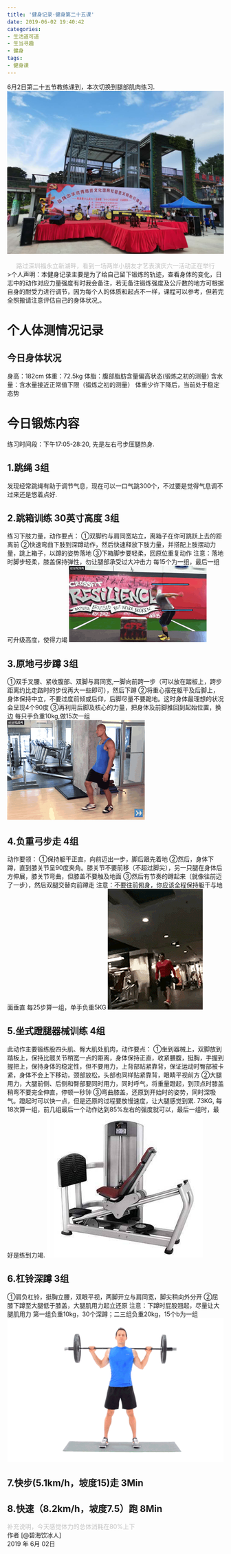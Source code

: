 ```yaml
---
title: '健身记录-健身第二十五课'
date: 2019-06-02 19:40:42
categories:
- 生活道可道
- 生当寻趣
- 健身
tags:
- 健身课
---
```



6月2日第二十五节教练课到，本次切换到腿部肌肉练习.
![](https://raw.githubusercontent.com/liruixue/muqiaosite/master/images/life-gym/class25-home.jpg)
<center><font color=#c3c3c3>路过深圳福永立新湖畔，看到一场两岸小朋友才艺表演庆六一活动正在举行</font></center>
<!-- more -->
>个人声明：本健身记录主要是为了给自己留下锻炼的轨迹，查看身体的变化，日志中的动作对应力量强度有时我会备注，若无备注锻炼强度及公斤数的地方可根据自身的耐受力进行调节，因为每个人的体质和起点不一样，课程可以参考，但若完全照搬请注意评估自己的身体状况,。


#  个人体测情况记录
##  今日身体状况
身高：182cm
体重：72.5kg
体脂：腹部脂肪含量偏高状态(锻炼之初的测量)
含水量：含水量接近正常值下限（锻炼之初的测量）
体重少许下降后，当前处于稳定态势
#  今日锻炼内容
练习时间段：下午17:05-28:20, 先是左右弓步压腿热身.
##  1.跳绳   3组
发现经常跳绳有助于调节气息，现在可以一口气跳300个，不过要是觉得气息调不过来还是悠着点好.
##  2.跳箱训练 30英寸高度 3组
练习下肢力量，动作要点：
①双脚约与肩同宽站立，离箱子在你可跳跃上去的距离前
②快速弯曲下肢到深蹲动作，然后快速释放下肢力量，并搭配上肢摆动力量，跳上箱子，以蹲的姿势落地
③下箱脚步要轻柔，回原位重复动作
注意：落地时脚步轻柔，膝盖保持弹性，勿让腿部承受过大冲击力
每15个为一组，最后一组可升级高度，使得力竭
![](https://raw.githubusercontent.com/liruixue/muqiaosite/master/images/life-gym/class4-jump-box.gif)
##  3.原地弓步蹲  3组
①双手叉腰、紧收腹部、双脚与肩同宽,一脚向前跨一步（可以放在踏板上，跨步距离约比走路时的步伐再大一些即可），然后下蹲
②将重心摆在躯干及后脚上，身体保持中立，不要过度前倾或后仰，后脚尽量不要跪地。这时身体最理想的状况会呈现4个90度
③再利用后脚及核心的力量，把身体及前脚推回到起始位置，换边
每只手负重10kg,做15次一组
![](https://raw.githubusercontent.com/liruixue/muqiaosite/master/images/life-gym/class12-gongbu.gif)
##  4.负重弓步走 4组
动作要领：
①保持躯干正直，向前迈出一步，脚后跟先着地
②然后，身体下蹲，直到膝关节呈90度夹角。膝关节不要前移（不超过脚尖），另一只腿在身体后方伸展，膝关节弯曲，但膝盖不要触及地面
③然后有节奏的蹲起来（就像往前迈了一步），然后双腿交替向前蹲走
注意：不要往前俯身，你应该全程保持躯干与地面垂直
每25步算一组，单手负重5KG
![](https://raw.githubusercontent.com/liruixue/muqiaosite/master/images/life-gym/class15-gongbu-walk.gif)
##  5.坐式蹬腿器械训练  4组
此动作主要锻练股四头肌、臀大肌处肌肉，动作要点：
①坐到器械上，双脚放到踏板上，保持比髋关节稍宽一点的距离，身体保持正直，收紧腰腹，挺胸，手握到握把上，保持身体的稳定性，但不要用力，上背部贴紧靠背，保证运动时臀部被卡紧，身体不会上下移动，颈部放松，头部也同样贴紧靠背，眼睛平视前方
②大腿用力，大腿前侧、后侧和臀部要同时用力，同时呼气，将重量蹬起，到顶点时膝盖稍弯不要完全伸直，停顿一秒钟
③弯曲膝盖，还原到开始时的姿势，同时深吸气。蹬起时可以快一点，但是还原的过程要放慢速度，让大腿感觉到累.
73KG, 每18次算一组，前几组最后一个动作达到85%左右的强度就可以，最后一组时，最好是练到力竭.
![](https://raw.githubusercontent.com/liruixue/muqiaosite/master/images/life-gym/class6-press-leg.jpg)

##  6.杠铃深蹲 3组
①肩负杠铃，挺胸立腰，双眼平视，两脚开立与肩同宽，脚尖稍向外分开
②屈膝下蹲至大腿低于膝盖，大腿肌用力起立还原
注意：下蹲时屁股翘起，尽量让大腿肌用力
第一组负重10kg，30个深蹲；二三组负重20kg，15个b为一组
![](https://raw.githubusercontent.com/liruixue/muqiaosite/master/images/life-gym/class12-ganglin-dun.gif)

##  7.快步(5.1km/h，坡度15)走          3Min
##  8.快速（8.2km/h，坡度7.5）跑          8Min


<font color=#c3c3c3>补充说明，今天感觉体力的总体消耗在80%上下</font>
</br>
作者 [@碧海饮冰人]    
2019 年 6月 02日    



